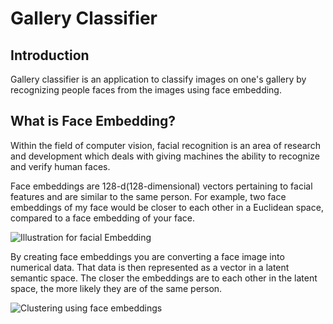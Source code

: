# Gallery Classifier

## Introduction

Gallery classifier is an application to classify images on one's gallery by recognizing people faces from the images using face embedding.

## What is Face Embedding?

Within the field of computer vision, facial recognition is an area of research and development which deals with giving machines the ability to recognize and verify human faces.  

Face embeddings are 128-d(128-dimensional) vectors pertaining to facial features and are similar to the same person. For example, two face embeddings of my face would be closer to each other in a Euclidean space, compared to a face embedding of your face.

![Illustration for facial Embedding](https://encrypted-tbn0.gstatic.com/images?q=tbn:ANd9GcQmMkIRe4rOGW79F4OH8JkzcrPiqiJQL_s9SYbK8ltx_94ZFR_6dLNdthEeJHBHwjJwFlI&usqp=CAU)

By creating face embeddings you are converting a face image into numerical data. That data is then represented as a vector in a latent semantic space. The closer the embeddings are to each other in the latent space, the more likely they are of the same person.

![Clustering using face embeddings](https://www.google.com/imgres?imgurl=https%3A%2F%2Fmiro.medium.com%2Fv2%2Fresize%3Afit%3A1370%2F0*34kdbSVfOHQNPZuT.png&tbnid=sB_fXZcqZamcwM&vet=10CBYQxiAoB2oXChMIsLicifqc_gIVAAAAAB0AAAAAEAY..i&imgrefurl=https%3A%2F%2Ftechmusings.optisolbusiness.com%2Fface-recognition-with-facenet-b6ba474b5180&docid=VQoKMGilEMwmUM&w=685&h=594&itg=1&q=face%20embedding&client=firefox-b-d&ved=0CBYQxiAoB2oXChMIsLicifqc_gIVAAAAAB0AAAAAEAY)